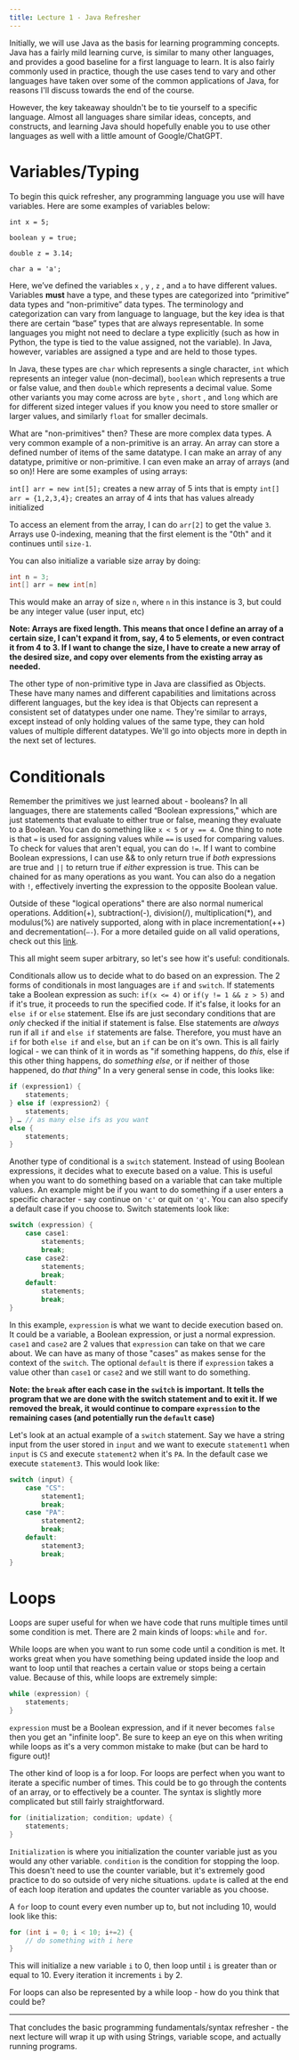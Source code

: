 ```yaml
---
title: Lecture 1 - Java Refresher
---
```


Initially, we will use Java as the basis for learning programming concepts. Java has a fairly mild learning curve, is similar to many other languages, and provides a good baseline for a first language to learn. It is also fairly commonly used in practice, though the use cases tend to vary and other languages have taken over some of the common applications of Java, for reasons I'll discuss towards the end of the course.

However, the key takeaway shouldn't be to tie yourself to a specific language. Almost all languages share similar ideas, concepts, and constructs, and learning Java should hopefully enable you to use other languages as well with a little amount of Google/ChatGPT.

# Variables/Typing

To begin this quick refresher, any programming language you use will have variables. Here are some examples of variables below:

`int x = 5;`

`boolean y = true;`

`double z = 3.14;`

`char a = 'a';`

Here, we’ve defined the variables `x` , `y` , `z` , and `a` to have different values. Variables **must** have a type, and these types are categorized into “primitive” data types and “non-primitive” data types. The terminology and categorization can vary from language to language, but the key idea is that there are certain “base” types that are always representable. In some languages you might not need to declare a type explicitly (such as how in Python, the type is tied to the value assigned, not the variable). In Java, however, variables are assigned a type and are held to those types.

In Java, these types are `char` which represents a single character, `int` which represents an integer value (non-decimal), `boolean` which represents a true or false value, and then `double` which represents a decimal value. Some other variants you may come across are `byte` , `short` , and `long` which are for different sized integer values if you know you need to store smaller or larger values, and similarly `float` for smaller decimals.

What are "non-primitives" then? These are more complex data types. A very common example of a non-primitive is an array. An array can store a defined number of items of the same datatype. I can make an array of any datatype, primitive or non-primitive. I can even make an array of arrays (and so on)!
Here are some examples of using arrays:

`int[] arr = new int[5];` creates a new array of 5 ints that is empty
`int[] arr = {1,2,3,4};` creates an array of 4 ints that has values already initialized

To access an element from the array, I can do `arr[2]` to get the value `3`. Arrays use 0-indexing, meaning that the first element is the "0th" and it continues until `size-1`.

You can also initialize a variable size array by doing:

```java
int n = 3;
int[] arr = new int[n]
```

This would make an array of size `n`, where `n` in this instance is 3, but could be any integer value (user input, etc)

**Note: Arrays are fixed length. This means that once I define an array of a certain size, I can't expand it from, say, 4 to 5 elements, or even contract it from 4 to 3. If I want to change the size, I have to create a new array of the desired size, and copy over elements from the existing array as needed.**

The other type of non-primitive type in Java are classified as Objects. These have many names and different capabilities and limitations across different languages, but the key idea is that Objects can represent a consistent set of datatypes under one name. They're similar to arrays, except instead of only holding values of the same type, they can hold values of multiple different datatypes. We'll go into objects more in depth in the next set of lectures.

# Conditionals

Remember the primitives we just learned about - booleans? In all languages, there are statements called “Boolean expressions," which are just statements that evaluate to either true or false, meaning they evaluate to a Boolean. You can do something like `x < 5` or `y == 4`. One thing to note is that `=` is used for assigning values while `==` is used for comparing values. To check for values that aren't equal, you can do `!=`. If I want to combine Boolean expressions, I can use && to only return true if *both* expressions are true and `||` to return true if *either* expression is true. This can be chained for as many operations as you want. You can also do a negation with `!`, effectively inverting the expression to the opposite Boolean value.

Outside of these "logical operations" there are also normal numerical operations. Addition(+), subtraction(-), division(/), multiplication(*), and modulus(%) are natively supported, along with in place incrementation(++) and decrementation(`—-`). For a more detailed guide on all valid operations, check out this [link](https://www.w3schools.com/java/java_operators.asp).

This all might seem super arbitrary, so let's see how it's useful: conditionals.

Conditionals allow us to decide what to do based on an expression. The 2 forms of conditionals in most languages are `if` and `switch`. If statements take a Boolean expression as such: `if(x <= 4)` or `if(y != 1 && z > 5)` and if it's true, it proceeds to run the specified code. If it's false, it looks for an `else if` or `else` statement. Else ifs are just secondary conditions that are *only* checked if the initial if statement is false. Else statements are *always* run if all `if` and `else if` statements are false. Therefore, you must have an `if` for both `else if` and `else`, but an `if` can be on it's own. This is all fairly logical - we can think of it in words as "if something happens, do *this*, else if this other thing happens, do *something else*, or if neither of those happened, do *that thing*"
In a very general sense in code, this looks like:

```Java
if (expression1) {
    statements;
} else if (expression2) {
    statements;
} … // as many else ifs as you want
else {
    statements;
}
```

Another type of conditional is a `switch` statement. Instead of using Boolean expressions, it decides what to execute based on a value. This is useful when you want to do something based on a variable that can take multiple values. An example might be if you want to do something if a user enters a specific character - say continue on `'c'` or quit on `'q'`. You can also specify a default case if you choose to.
Switch statements look like:

```Java
switch (expression) {
    case case1:
        statements;
        break;
    case case2:
        statements;
        break;
    default:
        statements;
        break;
}
```

In this example, `expression` is what we want to decide execution based on. It could be a variable, a Boolean expression, or just a normal expression. `case1` and `case2` are 2 values that `expression` can take on that we care about. We can have as many of those "cases" as makes sense for the context of the `switch`. The optional `default` is there if `expression` takes a value other than `case1` or `case2` and we still want to do something.

**Note: the `break` after each case in the `switch` is important. It tells the program that we are done with the switch statement and to exit it. If we removed the break, it would continue to compare `expression` to the remaining cases (and potentially run the `default` case)**

Let's look at an actual example of a `switch` statement. Say we have a string input from the user stored in `input` and we want to execute `statement1` when `input` is `CS` and execute `statement2` when it's `PA`. In the default case we execute `statement3`. This would look like:

```Java
switch (input) {
    case "CS":
        statement1;
        break;
    case "PA":
        statement2;
        break;
    default:
        statement3;
        break;
}
```

# Loops

Loops are super useful for when we have code that runs multiple times until some condition is met. There are 2 main kinds of loops: `while` and `for`.

While loops are when you want to run some code until a condition is met. It works great when you have something being updated inside the loop and want to loop until that reaches a certain value or stops being a certain value. Because of this, while loops are extremely simple:

```Java
while (expression) {
    statements;
}
```

`expression` must be a Boolean expression, and if it never becomes `false` then you get an "infinite loop". Be sure to keep an eye on this when writing while loops as it's a very common mistake to make (but can be hard to figure out)!

The other kind of loop is a for loop. For loops are perfect when you want to iterate a specific number of times. This could be to go through the contents of an array, or to effectively be a counter. The syntax is slightly more complicated but still fairly straightforward.

```Java
for (initialization; condition; update) {
    statements;
}
```

`Initialization` is where you initialization the counter variable just as you would any other variable. `condition` is the condition for stopping the loop. This doesn't need to use the counter variable, but it's extremely good practice to do so outside of very niche situations. `update` is called at the end of each loop iteration and updates the counter variable as you choose.

A `for` loop to count every even number up to, but not including 10, would look like this:

```Java
for (int i = 0; i < 10; i+=2) {
    // do something with i here
}
```

This will initialize a new variable `i` to 0, then loop until `i` is greater than or equal to 10. Every iteration it increments `i` by 2.

For loops can also be represented by a while loop - how do you think that could be?
***

That concludes the basic programming fundamentals/syntax refresher - the next lecture will wrap it up with using Strings, variable scope, and actually running programs.
